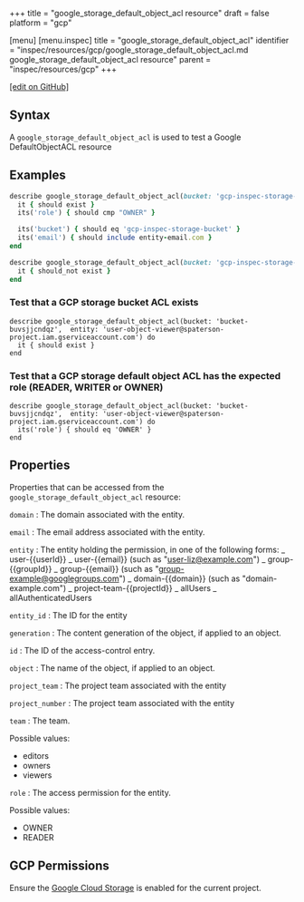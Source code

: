 +++
title = "google_storage_default_object_acl resource"
draft = false
platform = "gcp"

[menu]
  [menu.inspec]
    title = "google_storage_default_object_acl"
    identifier = "inspec/resources/gcp/google_storage_default_object_acl.md google_storage_default_object_acl resource"
    parent = "inspec/resources/gcp"
+++

[\[edit on GitHub\]](https://github.com/inspec/inspec-gcp/blob/master/docs/resources/google_storage_default_object_acl.md)

## Syntax

A `google_storage_default_object_acl` is used to test a Google DefaultObjectACL resource

## Examples

```ruby
describe google_storage_default_object_acl(bucket: 'gcp-inspec-storage-bucket', entity: user-email) do
  it { should exist }
  its('role') { should cmp "OWNER" }

  its('bucket') { should eq 'gcp-inspec-storage-bucket' }
  its('email') { should include entity-email.com }
end

describe google_storage_default_object_acl(bucket: 'gcp-inspec-storage-bucket', entity: "allUsers") do
  it { should_not exist }
end
```

### Test that a GCP storage bucket ACL exists

    describe google_storage_default_object_acl(bucket: 'bucket-buvsjjcndqz',  entity: 'user-object-viewer@spaterson-project.iam.gserviceaccount.com') do
      it { should exist }
    end

### Test that a GCP storage default object ACL has the expected role (READER, WRITER or OWNER)

    describe google_storage_default_object_acl(bucket: 'bucket-buvsjjcndqz',  entity: 'user-object-viewer@spaterson-project.iam.gserviceaccount.com') do
      its('role') { should eq 'OWNER' }
    end

## Properties

Properties that can be accessed from the `google_storage_default_object_acl` resource:

`domain`
: The domain associated with the entity.

`email`
: The email address associated with the entity.

`entity`
: The entity holding the permission, in one of the following forms: _ user-{{userId}} _ user-{{email}} (such as "user-liz@example.com") _ group-{{groupId}} _ group-{{email}} (such as "group-example@googlegroups.com") _ domain-{{domain}} (such as "domain-example.com") _ project-team-{{projectId}} _ allUsers _ allAuthenticatedUsers

`entity_id`
: The ID for the entity

`generation`
: The content generation of the object, if applied to an object.

`id`
: The ID of the access-control entry.

`object`
: The name of the object, if applied to an object.

`project_team`
: The project team associated with the entity

`project_number`
: The project team associated with the entity

`team`
: The team.

  Possible values:
  - editors
  - owners
  - viewers

`role`
: The access permission for the entity.

  Possible values:

  - OWNER
  - READER

## GCP Permissions

Ensure the [Google Cloud Storage](https://console.cloud.google.com/apis/library/storage-component.googleapis.com/) is enabled for the current project.
